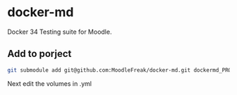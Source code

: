 # docker-md

Docker 34 Testing suite for Moodle. 

## Add to porject

```bash
git submodule add git@github.com:MoodleFreak/docker-md.git dockermd_PROJECTNAME
```

Next edit the volumes in .yml 
